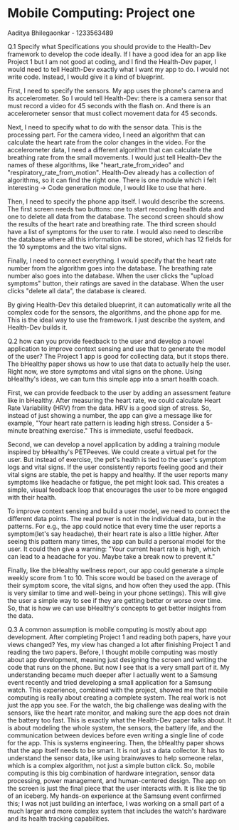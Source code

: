# Mobile Computing: Project one 
Aaditya Bhilegaonkar - 1233563489

Q.1 Specify what Specifications you should provide to the Health-Dev framework to develop the code ideally.
If I have a good idea for an app like Project 1 but I am not good at coding, and I find the Health-Dev paper, I would need to tell Health-Dev exactly what I want my app to do. I would not write code. Instead, I would give it a kind of blueprint.

First, I need to specify the sensors. My app uses the phone's camera and its accelerometer. So I would tell Health-Dev: there is a camera sensor that must record a video for 45 seconds with the flash on. And there is an accelerometer sensor that must collect movement data for 45 seconds.

Next, I need to specify what to do with the sensor data. This is the processing part. For the camera video, I need an algorithm that can calculate the heart rate from the color changes in the video. For the accelerometer data, I need a different algorithm that can calculate the breathing rate from the small movements. I would just tell Health-Dev the names of these algorithms, like "heart_rate_from_video" and "respiratory_rate_from_motion". Health-Dev already has a collection of algorithms, so it can find the right one. There is one module which i felt interesting -> Code generation module, I would like to use that here.

Then, I need to specify the phone app itself. I would describe the screens. The first screen needs two buttons: one to start recording health data and one to delete all data from the database. The second screen should show the results of the heart rate and breathing rate. The third screen should have a list of symptoms for the user to rate. I would also need to describe the database where all this information will be stored, which has 12 fields for the 10 symptoms and the two vital signs.

Finally, I need to connect everything. I would specify that the heart rate number from the algorithm goes into the database. The breathing rate number also goes into the database. When the user clicks the "upload symptoms" button, their ratings are saved in the database. When the user clicks "delete all data", the database is cleared.

By giving Health-Dev this detailed blueprint, it can automatically write all the complex code for the sensors, the algorithms, and the phone app for me. This is the ideal way to use the framework. I just describe the system, and Health-Dev builds it.


Q.2 how can you provide feedback to the user and develop a novel application to improve context sensing and use that to generate the model of the user? 
The Project 1 app is good for collecting data, but it stops there. The bHealthy paper shows us how to use that data to actually help the user. Right now, we store symptoms and vital signs on the phone. Using bHealthy's ideas, we can turn this simple app into a smart health coach.

First, we can provide feedback to the user by adding an assessment feature like in bHealthy. After measuring the heart rate, we could calculate Heart Rate Variability (HRV) from the data. HRV is a good sign of stress. So, instead of just showing a number, the app can give a message like for example, "Your heart rate pattern is leading high stress. Consider a 5-minute breathing exercise." This is immediate, useful feedback.

Second, we can develop a novel application by adding a training module inspired by bHealthy's PETPeeves. We could create a virtual pet for the user. But instead of exercise, the pet's health is tied to the user's symptom logs and vital signs. If the user consistently reports feeling good and their vital signs are stable, the pet is happy and healthy. If the user reports many symptoms like headache or fatigue, the pet might look sad. This creates a simple, visual feedback loop that encourages the user to be more engaged with their health.

To improve context sensing and build a user model, we need to connect the different data points. The real power is not in the individual data, but in the patterns. For e.g., the app could notice that every time the user reports a symptom(let's say headache), their heart rate is also a little higher. After seeing this pattern many times, the app can build a personal model for the user. It could then give a warning: "Your current heart rate is high, which can lead to a headache for you. Maybe take a break now to prevent it."

Finally, like the bHealthy wellness report, our app could generate a simple weekly score from 1 to 10. This score would be based on the average of their symptom score, the  vital signs, and how often they used the app. (This is very similar to time and well-being in your phone settings). This will give the user a simple way to see if they are getting better or worse over time. So, that is how we can use bHealthy's concepts to get better insights from the data.


Q.3 A common assumption is mobile computing is mostly about app development. After completing Project 1 and reading both papers, have your views changed?
Yes, my view has changed a lot after finishing Project 1 and reading the two papers. Before, I thought mobile computing was mostly about app development, meaning just designing the screen and writing the code that runs on the phone. But now I see that is a very small part of it. My understanding became much deeper after I actually went to a Samsung event recently and tried developing a small application for a Samsung watch. This experience, combined with the project, showed me that mobile computing is really about creating a complete system. The real work is not just the app you see. For the watch, the big challenge was dealing with the sensors, like the heart rate monitor, and making sure the app does not drain the battery too fast. This is exactly what the Health-Dev paper talks about. It is about modeling the whole system, the sensors, the battery life, and the communication between devices before even writing a single line of code for the app. This is systems engineering. Then, the bHealthy paper shows that the app itself needs to be smart. It is not just a data collector. It has to understand the sensor data, like using brainwaves to help someone relax, which is a complex algorithm, not just a simple button click. So, mobile computing is this big combination of hardware integration, sensor data processing, power management, and human-centered design. The app on the screen is just the final piece that the user interacts with. It is like the tip of an iceberg. My hands-on experience at the Samsung event confirmed this; I was not just building an interface, I was working on a small part of a much larger and more complex system that includes the watch's hardware and its health tracking capabilities.

